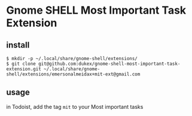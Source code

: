 # Gnome SHELL Most Important Task Extension

## install

```
$ mkdir -p ~/.local/share/gnome-shell/extensions/
$ git clone git@github.com:dukex/gnome-shell-most-important-task-extension.git ~/.local/share/gnome-shell/extensions/emersonalmeidax+mit-ext@gmail.com
```

## usage

in Todoist, add the tag `mit` to your Most important tasks
